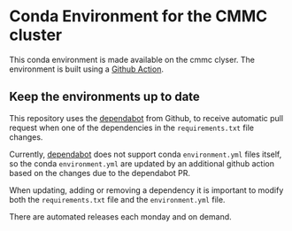 # Conda Environment for the CMMC cluster

This conda environment is made available on the cmmc clyser. The environment is built using a [Github Action](https://docs.github.com/en/actions). 

## Keep the environments up to date
This repository uses the [dependabot](https://github.com/dependabot) from Github, to receive automatic pull request when one of the dependencies in the `requirements.txt` file changes. 

Currently, [dependabot](https://github.com/dependabot) does not support conda `environment.yml` files itself, so the conda `environment.yml` are updated by an additional github action based on the changes due to the dependabot PR. 

When updating, adding or removing a dependency it is important to modify both the `requirements.txt` file and the `environment.yml` file. 

There are automated releases each monday and on demand.
